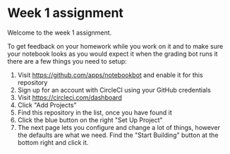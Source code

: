 # Week 1 assignment

Welcome to the week 1 assignment.

To get feedback on your homework while you work on it and to make sure
your notebook looks as you would expect it when the grading bot runs it
there are a few things you need to setup:

1. Visit https://github.com/apps/notebookbot and enable it for this repository
2. Sign up for an account with CircleCI using your GitHub credentials
3. Visit https://circleci.com/dashboard
4. Click "Add Projects"
5. Find this repository in the list, once you have found it
6. Click the blue button on the right "Set Up Project"
7. The next page lets you configure and change a lot of things, however the
   defaults are what we need. Find the "Start Building" button at the bottom
   right and click it.
